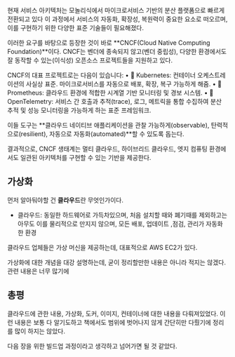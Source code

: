 현재 서비스 아키텍처는 모놀리식에서 마이크로서비스 기반의 분산 플랫폼으로 빠르게 전환되고 있다 이 과정에서 서비스의 자동화, 확장성, 복원력이 중요한 요소로 떠오르며, 이를 구현하기 위한 다양한 표준 기술들이 필요해졌다.

이러한 요구를 바탕으로 등장한 것이 바로 **CNCF(Cloud Native Computing Foundation)**이다. CNCF는 벤더에 종속되지 않고(벤더 중립성), 다양한 환경에서도 잘 동작할 수 있는(이식성) 오픈소스 프로젝트들을 지원하고 있다.

CNCF의 대표 프로젝트로는 다음이 있습니다:
•	🔹 Kubernetes: 컨테이너 오케스트레이션의 사실상 표준. 마이크로서비스를 자동으로 배포, 확장, 복구 가능하게 해줌.
•	🔹 Prometheus: 클라우드 환경에 적합한 시계열 기반 모니터링 및 경보 시스템.
•	🔹 OpenTelemetry: 서비스 간 호출과 추적(trace), 로그, 메트릭을 통합 수집하여 분산 추적 및 성능 모니터링을 가능하게 하는 표준 프레임워크.

이들 도구는 **클라우드 네이티브 애플리케이션을 관찰 가능하게(observable), 탄력적으로(resilient), 자동으로 자동화(automated)**할 수 있도록 돕는다.

결과적으로, CNCF 생태계는 멀티 클라우드, 하이브리드 클라우드, 엣지 컴퓨팅 환경에서도 일관된 아키텍처를 구현할 수 있는 기반을 제공한다.

## 가상화

먼저 알아둬야할 건 **클라우드**란 무엇인가이다.

- 클라우드: 동일한 하드웨어로 가득차있으며, 처음 설치할 때와 폐기때를 제외하고는 아무도 이를 물리적으로 만지지 않으며, 모든 배포, 업데이트 ,점검, 관리가 자동화한 환경

클라우드 업체들은 가상 머신을 제공하는데, 대표적으로 AWS EC2가 있다.

가상화에 대한 개념을 대강 설명하는데, 굳이 정리할만한 내용은 아니라 적지는 않겠다. 관련 내용은 너무 많기에

## 총평

클라우드에 관한 내용, 가상화, 도커, 이미지, 컨테이너에 대한 내용을 다뤄져있었다.
이런 내용은 보통 다 알기도하고 책에서도 범위에 벗어나지 않게 간단히만 다뤘기에 정리를 많이 하지는 않았다.

다음 장을 위한 빌드업 과정이라고 생각하고 넘어가면 될 것 같았다.


